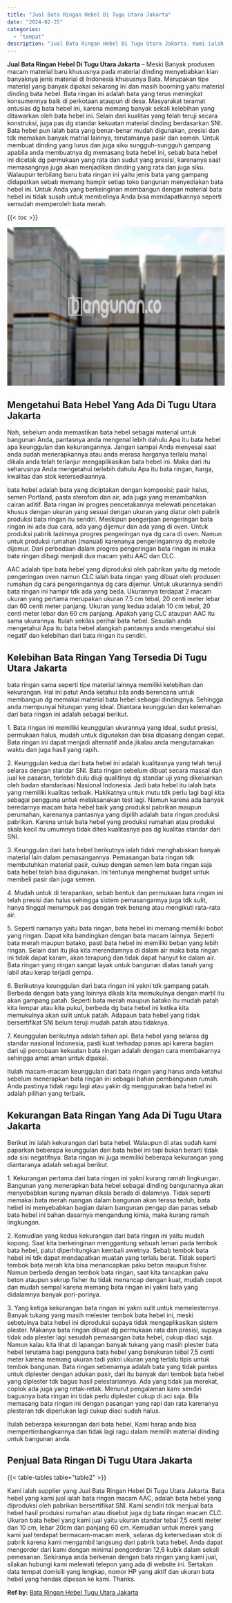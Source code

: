 ```yaml
---
title: "Jual Bata Ringan Hebel Di Tugu Utara Jakarta"
date: "2024-02-25"
categories: 
  - "tempat"
description: "Jual Bata Ringan Hebel Di Tugu Utara Jakarta. Kami ialah supplier yang Jual Bata Ringan Hebel Di Tugu Utara Jakarta. Bata hebel yang kami jual ialah bata rin..."
---
```


**Jual Bata Ringan Hebel Di Tugu Utara Jakarta** – Meski Banyak produsen macam material baru khususnya pada material dinding menyebabkan kian banyaknya jenis material di Indonesia khususnya Bata. Merupakan tipe material yang banyak dipakai sekarang ini dan masih booming yaitu material dinding bata hebel. Bata ringan ini adalah bata yang terus meningkat konsumennya baik di perkotaan ataupun di desa. Masyarakat teramat antusias dg bata hebel ini, karena memang banyak sekali kelebihan yang ditawarkan oleh bata hebel ini. Selain dari kualitas yang telah teruji secara konstruksi, juga pas dg standar kekuatan material dinding berdasarkan SNI. Bata hebel pun ialah bata yang benar-benar mudah digunakan, presisi dan tdk memakan banyak matrial lainnya, terutamanya pasir dan semen. Untuk membuat dinding yang lurus dan juga siku sungguh-sungguh gampang apabila anda membuatnya dg memasang bata hebel ini, sebab bata hebel ini dicetak dg permukaan yang rata dan sudut yang presisi, karenanya saat memasangnya juga akan menjadikan dinding yang rata dan juga siku. Walaupun terbilang baru bata ringan ini yaitu jenis bata yang gampang didapatkan sebab memang hampir setiap toko bangunan menyediakan bata hebel ini. Untuk Anda yang berkeinginan membangun dengan material bata hebel ini tidak susah untuk membelinya Anda bisa mendapatkannya seperti semudah memperoleh bata merah.

{{< toc >}}

![Jual Bata Ringan Hebel Di Tugu Utara Jakarta](/images/jual-hebel-murah-41.png)

## Mengetahui Bata Hebel Yang Ada Di Tugu Utara Jakarta

Nah, sebelum anda memastikan bata hebel sebagai material untuk bangunan Anda, pantasnya anda mengenal lebih dahulu Apa itu bata hebel apa keunggulan dan kekurangannya. Jangan sampai Anda menyesal saat anda sudah menerapkannya atau anda merasa harganya terlalu mahal dikala anda telah terlanjur mengaplikasikan bata hebel ini. Maka dari itu seharusnya Anda mengetahui terlebih dahulu Apa itu bata ringan, harga, kwalitas dan stok ketersediaannya.

bata hebel adalah bata yang diciptakan dengan komposisi; pasir halus, semen Portland, pasta sterofom dan air, ada juga yang menambahkan cairan aditif. Bata ringan ini progres pencetakannya melewati pencetakan khusus dengan ukuran yang sesuai dengan ukuran yang diatur oleh pabrik produksi bata ringan itu sendiri. Meskipun pengerjaan pengeringan bata ringan ini ada dua cara, ada yang dijemur dan ada yang di oven. Untuk produksi pabrik lazimnya progres pengeringan nya dg cara di oven. Namun untuk produksi rumahan (manual) karenanya pengeringannya dg metode dijemur. Dari perbedaan dalam progres pengeringan bata ringan ini maka bata ringan dibagi menjadi dua macam yaitu AAC dan CLC.

AAC adalah tipe bata hebel yang diproduksi oleh pabrikan yaitu dg metode pengeringan oven namun CLC ialah bata ringan yang dibuat oleh produsen rumahan dg cara pengeringannya dg cara dijemur. Untuk ukurannya sendiri bata ringan ini hampir tdk ada yang beda. Ukurannya terdapat 2 macam ukuran yang pertama merupakan ukuran 7.5 cm tebal, 20 centi meter lebar dan 60 centi meter panjang. Ukuran yang kedua adalah 10 cm tebal, 20 centi meter lebar dan 60 cm panjang. Apakah yang CLC ataupun AAC itu sama ukurannya. Itulah sekilas perihal bata hebel. Sesudah anda mengetahui Apa itu bata hebel alangkah pantasnya anda mengetahui sisi negatif dan kelebihan dari bata ringan itu sendiri.

## Kelebihan Bata Ringan Yang Tersedia Di Tugu Utara Jakarta

bata ringan sama seperti tipe material lainnya memiliki kelebihan dan kekurangan. Hal ini patut Anda ketahui bila anda berencana untuk membangun dg memakai material bata hebel sebagai dindingnya. Sehingga anda mempunyai hitungan yang ideal. Diantara keunggulan dan kelemahan dari bata ringan ini adalah sebagai berikut.

1\. Bata ringan ini memiliki keunggulan ukurannya yang ideal, sudut presisi, permukaan halus, mudah untuk digunakan dan bisa dipasang dengan cepat. Bata ringan ini dapat menjadi alternatif anda jikalau anda mengutamakan waktu dan juga hasil yang rapih.

2\. Keunggulan kedua dari bata hebel ini adalah kualitasnya yang telah teruji selaras dengan standar SNI. Bata ringan sebelum dibuat secara massal dan jual ke pasaran, terlebih dulu diuji qualitinya dg standar uji yang dikeluarkan oleh badan standarisasi Nasional Indonesia. Jadi bata hebel itu ialah bata yang memiliki kualitas terbaik. Hakikatnya untuk mutu tdk perlu lagi bagi kita sebagai pengguna untuk melaksanakan test lagi. Namun karena ada banyak beredarnya macam bata hebel baik yang produksi pabrikan maupun perumahan, karenanya pantasnya yang dipilih adalah bata ringan produksi pabrikan. Karena untuk bata hebel yang produksi rumahan atau produksi skala kecil itu umumnya tidak dites kualitasnya pas dg kualitas standar dari SNI.

3\. Keunggulan dari bata hebel berikutnya ialah tidak menghabiskan banyak material lain dalam pemasangannya. Pemasangan bata ringan tdk membutuhkan material pasir, cukup dengan semen lem bata ringan saja bata hebel telah bisa digunakan. Ini tentunya menghemat budget untuk membeli pasir dan juga semen.

4\. Mudah untuk di terapankan, sebab bentuk dan permukaan bata ringan ini telah presisi dan halus sehingga sistem pemasangannya juga tdk sulit, hanya tinggal menumpuk pas dengan trek benang atau mengikuti rata-rata air.

5\. Seperti namanya yaitu bata ringan, bata hebel ini memang memiliki bobot yang ringan. Dapat kita bandingkan dengan bata macam lainnya. Seperti bata merah maupun batako, pasti bata hebel ini memiliki beban yang lebih ringan. Selain dari itu jika kita merendamnya di dalam air maka bata ringan ini tidak dapat karam, akan terapung dan tidak dapat hanyut ke dalam air. Bata ringan yang ringan sangat layak untuk bangunan diatas tanah yang labil atau kerap terjadi gempa.

6\. Berikutnya keunggulan dari bata ringan ini yakni tdk gampang patah. Berbeda dengan bata yang lainnya dikala kita memukulnya dengan martil itu akan gampang patah. Seperti bata merah maupun batako itu mudah patah kita lempar atau kita pukul, berbeda dg bata hebel ini ketika kita memukulnya akan sulit untuk patah. Adapaun bata hebel yang tidak bersertifikat SNI belum teruji mudah patah atau tidaknya.

7\. Keunggulan berikutnya adalah tahan api. Bata hebel yang selaras dg standar nasional Indonesia, pasti kuat terhadap panas api karena bagian dari uji percobaan kekuatan bata ringan adalah dengan cara membakarnya sehingga amat aman untuk dipakai.

Itulah macam-macam keunggulan dari bata ringan yang harus anda ketahui sebelum menerapkan bata ringan ini sebagai bahan pembangunan rumah. Anda pastinya tidak ragu lagi atau yakin dg menggunakan bata hebel ini adalah pilihan yang terbaik.

## Kekurangan Bata Ringan Yang Ada Di Tugu Utara Jakarta

Berikut ini ialah kekurangan dari bata hebel. Walaupun di atas sudah kami paparkan beberapa keunggulan dari bata hebel ini tapi bukan berarti tidak ada sisi negatifnya. Bata ringan ini juga memiliki beberapa kekurangan yang diantaranya adalah sebagai berikut.

1\. Kekurangan pertama dari bata ringan ini yakni kurang ramah lingkungan. Bangunan yang menerapkan bata hebel sebagai dinding bangunannya akan menyebabkan kurang nyaman dikala berada di dalamnya. Tidak seperti memakai bata merah ruangan dalam bangunan akan terasa teduh, bata hebel ini menyebabkan bagian dalam bangunan pengap dan panas sebab bata hebel ini bahan dasarnya mengandung kimia, maka kurang ramah lingkungan.

2\. Kemudian yang kedua kekurangan dari bata ringan ini yaitu mudah kopong. Saat kita berkeinginan menggantung sebuah lemari pada tembok bata hebel, patut diperhitungkan kembali awetnya. Sebab tembok bata hebel ini tdk dapat mendapatkan muatan yang terlalu berat. Tidak seperti tembok bata merah kita bisa menancapkan paku beton maupun fisher. Namun berbeda dengan tembok bata ringan, saat kita tancapkan paku beton ataupun sekrup fisher itu tidak menancap dengan kuat, mudah copot dan mudah sempal karena memang bata ringan ini yakni bata yang didalamnya banyak pori-porinya.

3\. Yang ketiga kekurangan bata ringan ini yakni sulit untuk memelesternya. Banyak tukang yang masih melester tembok bata hebel ini, meski sebetulnya bata hebel ini diproduksi supaya tidak mengaplikasikan sistem plester. Makanya bata ringan dibuat dg permukaan rata dan presisi, supaya tidak ada plester lagi sesudah pemasangan bata hebel, cukup diaci saja. Namun kalau kita lihat di lapangan banyak tukang yang masih plester bata hebel terutama bagi pengguna bata hebel yang berukuran tebal 7,5 centi meter karena memang ukuran tadi yakni ukuran yang terlalu tipis untuk tembok bangunan. Bata ringan sebenarnya adalah bata yang tidak pantas untuk diplester dengan adukan pasir, dari itu banyak dari tembok bata hebel yang diplester tdk bagus hasil pelestariannya. Ada yang tidak jua merekat, coplok ada juga yang retak-retak. Menurut pengalaman kami sendiri bagusnya bata ringan ini tidak perlu diplester cukup di aci saja. Bila memasang bata ringan ini dengan pasangan yang rapi dan rata karenanya plesteran tdk diperlukan lagi cukup diaci sudah halus.

Itulah beberapa kekurangan dari bata hebel, Kami harap anda bisa mempertimbangkannya dan tidak lagi ragu dalam memilih material dinding untuk bangunan anda.

## Penjual Bata Ringan Di Tugu Utara Jakarta

{{< table-tables table="table2" >}}

Kami ialah supplier yang Jual Bata Ringan Hebel Di Tugu Utara Jakarta. Bata hebel yang kami jual ialah bata ringan macam AAC, adalah bata hebel yang diproduksi oleh pabrikan bersertifikat SNI. Kami sendiri tdk menjual bata hebel hasil produksi rumahan atau disebut juga dg bata ringan macam CLC. Ukuran bata hebel yang kami jual yaitu ukuran standar tebal 7,5 centi meter dan 10 cm, lebar 20cm dan panjang 60 cm. Kemudian untuk merek yang kami jual terdapat bermacam-macam merk, selaras dg ketersediaan stok di pabrik karena kami mengambil langsung dari pabrik bata hebel. Anda dapat mengorder dari kami dengan minimal pengorderan 12,6 kubik dalam sekali pemesanan. Sekiranya anda berkenan dengan bata ringan yang kami jual, silakan hubungi kami melewati telepon yang ada di website ini. Sertakan data tempat domisili yang lengkap, nomor HP yang aktif dan ukuran bata hebel yang hendak dipesan ke kami. Thanks.

**Ref by:** [Bata Ringan Hebel Tugu Utara Jakarta](https://id.wikipedia.org/wiki/Bata)
